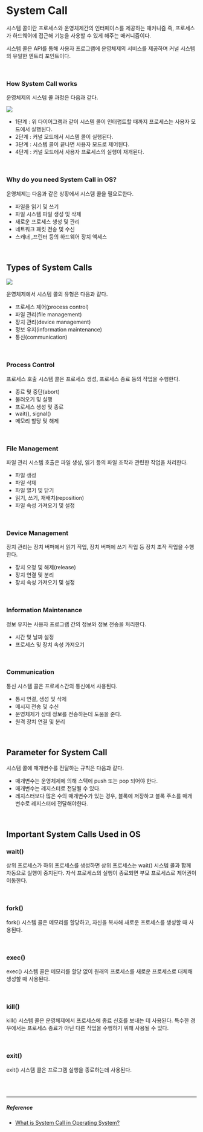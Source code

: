 # System Call

시스템 콜이란 프로세스와 운영체제간의 인터페이스를 제공하는 매커니즘 즉, 프로세스가 하드웨어에 접근해 기능을 사용할 수 있게 해주는 매커니즘이다.

시스템 콜은 API를 통해 사용자 프로그램에 운영체제의 서비스를 제공하며 커널 시스템의 유일한 엔트리 포인트이다.

<br>

### How System Call works

운영체제의 시스템 콜 과정은 다음과 같다.

![](https://cdn.guru99.com/images/1/121119_0451_SystemCalli3.png)

- 1단계 : 위 다이어그램과 같이 시스템 콜이 인터럽트할 때까지 프로세스는 사용자 모드에서 실행된다.
- 2단계 : 커널 모드에서 시스템 콜이 실행된다.
- 3단계 : 시스템 콜이 끝나면 사용자 모드로 제어된다.
- 4단계 : 커널 모드에서 사용자 프로세스의 실행이 재개된다.

<br>

### Why do you need System Call in OS?

운영체제는 다음과 같은 상황에서 시스템 콜을 필요로한다.

- 파일을 읽기 및 쓰기
- 파일 시스템 파일 생성 및 삭제
- 새로운 프로세스 생성 및 관리
- 네트워크 패킷 전송 및 수신 
- 스캐너 ,프린터 등의 하드웨어 장치 액세스

<br>

## Types of System Calls

![](https://cdn.guru99.com/images/1/121119_0451_SystemCalli4.png)

운영체제에서 시스템 콜의 유형은 다음과 같다.

- 프로세스 제어(process control)
- 파일 관리(file management)
- 장치 관리(device management)
- 정보 유지(information maintenance)
- 통신(communication)

<br>

### Process Control

프로세스 호출 시스템 콜은 프로세스 생성, 프로세스 종료 등의 작업을 수행한다.

- 종료 및 중단(abort)
- 불러오기 및 실행
- 프로세스 생성 및 종료
- wait(), signal()
- 메모리 할당 및 해제

<br>

### File Management

파일 관리 시스템 호출은 파일 생성, 읽기 등의 파일 조작과 관련한 작업을 처리한다.

- 파일 생성
- 파일 삭제
- 파일 열기 및 닫기
- 읽기, 쓰기, 재배치(reposition)
- 파일 속성 가져오기 및 설정

<br>

### Device Management

장치 관리는 장치 버퍼에서 읽기 작업, 장치 버퍼에 쓰기 작업 등 장치 조작 작업을 수행한다.

- 장치 요청 및 해제(release)
- 장치 연결 및 분리
- 장치 속성 가져오기 및 설정

<br>

### Information Maintenance

정보 유지는 사용자 프로그램 간의 정보와 정보 전송을 처리한다.

- 시간 및 날짜 설정
- 프로세스 및 장치 속성 가져오기

<br>

### Communication

통신 시스템 콜은 프로세스간의 통신에서 사용된다.

- 통시 연결, 생성 및 삭제
- 메시지 전송 및 수신
- 운영체제가 상태 정보를 전송하는데 도움을 준다.
- 원격 장치 연결 및 분리

<br>

## Parameter for System Call

시스템 콜에 매개변수를 전달하는 규칙은 다음과 같다.

- 매개변수는 운영체제에 의해 스택에 push 또는 pop 되어야 한다.
- 매개변수는 레지스터로 전달될 수 있다.
- 레지스터보다 많은 수의 매개변수가 있는 경우, 블록에 저장하고 블록 주소를 매개변수로 레지스터에 전달해야한다.

<br>

## Important System Calls Used in OS

### wait()

상위 프로세스가 하위 프로세스를 생성하면 상위 프로세스는 wait() 시스템 콜과 함께 자동으로 실행이 중지된다. 자식 프로세스의 실행이 종료되면 부모 프로세스로 제어권이 이동한다.

<br>

### fork()

 fork() 시스템 콜은 메모리를 할당하고, 자신을 복사해 새로운 프로세스를 생성할 때 사용된다.

<br>

### exec()

exec() 시스템 콜은 메모리를 할당 없이 원래의 프로세스를 새로운 프로세스로 대체해 생성할 때 사용된다.

<br>

### kill()

kill() 시스템 콜은 운영체제에서 프로세스에 종료 신호를 보내는 데 사용된다. 특수한 경우에서는 프로세스 종료가 아닌 다른 작업을 수행하기 위해 사용될 수 있다.

<br>

### exit()

exit() 시스템 콜은 프로그램 실행을 종료하는데 사용된다.

<br>

<br>

------

##### Reference

- [What is System Call in Operating System?](https://www.guru99.com/system-call-operating-system.html)


